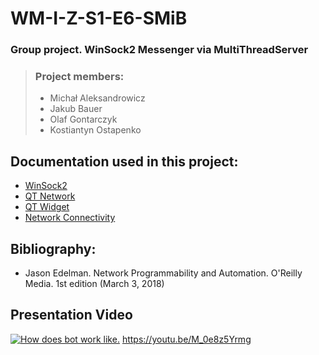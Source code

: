 # WM-I-Z-S1-E6-SMiB
### Group project. WinSock2 Messenger via MultiThreadServer
> ### Project members:
> * Michał Aleksandrowicz  
> * Jakub Bauer
> * Olaf Gontarczyk
> * Kostiantyn Ostapenko

## Documentation used in this project:
* [WinSock2](https://docs.microsoft.com/en-us/windows/win32/api/winsock2/)
* [QT Network](https://doc.qt.io/qt-5/qtnetwork-index.html)
* [QT Widget](https://doc.qt.io/qt-5/qtwidgets-index.html)
* [Network Connectivity](https://doc.qt.io/qt-5/topics-network-connectivity.html)

## Bibliography:
* Jason Edelman. Network Programmability and Automation. O'Reilly Media. 1st edition (March 3, 2018)

## Presentation Video
[![How does bot work like.](https://img.youtube.com/vi/M_0e8z5Yrmg&feature/maxresdefault.jpg)](https://www.youtube.com/watch?v=M_0e8z5Yrmg&feature=youtu.be)
https://youtu.be/M_0e8z5Yrmg
